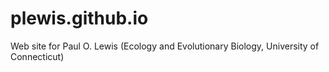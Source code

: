 # plewis.github.io
Web site for Paul O. Lewis (Ecology and Evolutionary Biology, University of Connecticut)
